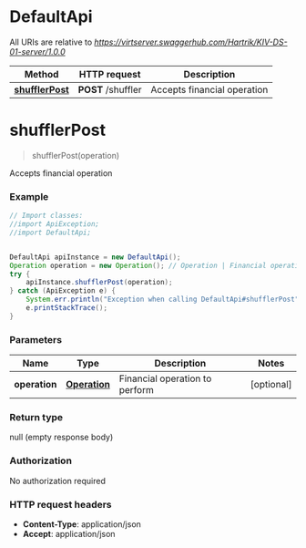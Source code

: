 # DefaultApi

All URIs are relative to *https://virtserver.swaggerhub.com/Hartrik/KIV-DS-01-server/1.0.0*

Method | HTTP request | Description
------------- | ------------- | -------------
[**shufflerPost**](DefaultApi.md#shufflerPost) | **POST** /shuffler | Accepts financial operation


<a name="shufflerPost"></a>
# **shufflerPost**
> shufflerPost(operation)

Accepts financial operation

### Example
```java
// Import classes:
//import ApiException;
//import DefaultApi;


DefaultApi apiInstance = new DefaultApi();
Operation operation = new Operation(); // Operation | Financial operation to perform
try {
    apiInstance.shufflerPost(operation);
} catch (ApiException e) {
    System.err.println("Exception when calling DefaultApi#shufflerPost");
    e.printStackTrace();
}
```

### Parameters

Name | Type | Description  | Notes
------------- | ------------- | ------------- | -------------
 **operation** | [**Operation**](Operation.md)| Financial operation to perform | [optional]

### Return type

null (empty response body)

### Authorization

No authorization required

### HTTP request headers

 - **Content-Type**: application/json
 - **Accept**: application/json

